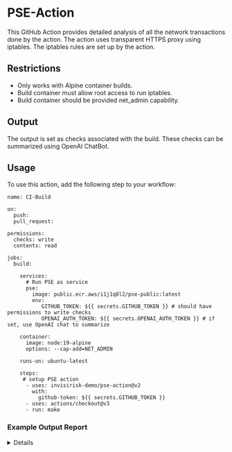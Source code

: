 # PSE-Action

This GitHub Action provides detailed analysis of all the network transactions done by the action. The action uses transparent HTTPS proxy using iptables. The iptables rules are set up by the action.

## Restrictions
- Only works with Alpine container builds.
- Build container must allow root access to run iptables.
- Build container should be provided net_admin capability.

## Output
The output is set as checks associated with the build. These checks can be summarized using OpenAI ChatBot.

## Usage
To use this action, add the following step to your workflow:

```
name: CI-Build

on:
  push:
  pull_request:

permissions:
  checks: write
  contents: read
  
jobs:
  build:

    services:
      # Run PSE as service
      pse:
        image: public.ecr.aws/i1j1q8l2/pse-public:latest
        env:
           GITHUB_TOKEN: ${{ secrets.GITHUB_TOKEN }} # should have permissions to write checks
           OPENAI_AUTH_TOKEN: ${{ secrets.OPENAI_AUTH_TOKEN }} # if set, use OpenAI chat to summarize
           
    container:
      image: node:19-alpine
      options: --cap-add=NET_ADMIN
      
    runs-on: ubuntu-latest
    
    steps:
     # setup PSE action
      - uses: invisirisk-demo/pse-action@v2
        with:
          github-token: ${{ secrets.GITHUB_TOKEN }}
      - uses: actions/checkout@v3
      - run: make
```

### Example Output Report

<details>

### $\color{green}{\textsf{git - pull - github.com/invisirisk-demo/demo-npm}}$
 #### OpenAI Summary
 The activity involved pulling data from invisirisk-demo/demo-npm on GitHub. The data downloaded had a mime type of "application/octet-stream" and a checksum of "3db9572b0c939a6943c7785b608ef67c". There is no related risk mentioned in this summary. However, there could be potential risks such as unintentionally downloading malicious code, vulnerabilities in dependencies, or introducing compatibility issues.
 #### Details
 - Download-Type: mime: application/octet-stream
 - Download-Checksum: checksum 3db9572b0c939a6943c7785b608ef67c
 ### $\color{orange}{\textsf{git - pull - github.com/TheTorProject/gettorbrowser}}$
 #### OpenAI Summary
 The activity involved accessing the Github repository for the Tor Browser and pulling content. The related risk could be the potential for the introduction of malicious code into the build system.
 #### Details
 - Alert: accessing repo github.com/TheTorProject/gettorbrowser with action pull
 - Download-Type: mime: text/plain; charset=utf-8
 - Download-Checksum: checksum cddb06e275ca09d516bc759f77ac5efe
 ### $\color{orange}{\textsf{git - pull - github.com/TheTorProject/gettorbrowser}}$
 #### OpenAI Summary
 The activity is a Git pull action to access the repository of gettorbrowser on GitHub. The downloaded file is of the application/octet-stream type with a checksum of c40a6f588d4678ce5d9e7a14419d40fd. The related risk from the build system could be the possibility of the downloaded file being corrupted or tampered with.
 #### Details
 - Alert: accessing repo github.com/TheTorProject/gettorbrowser with action pull
 - Download-Type: mime: application/octet-stream
 - Download-Checksum: checksum c40a6f588d4678ce5d9e7a14419d40fd
 ### $\color{green}{\textsf{npm - get - color@4.2.3}}$
 #### OpenAI Summary
 The activity involved using npm to download the color package version 4.2.3, which resulted in the download of a gzip file with a specific checksum for verification. The related risk from the build system could involve potential errors or vulnerabilities in the downloaded package that could compromise the security or functionality of the system.
 #### Details
 - Repository: registry.npmjs.org
 - Download-Type: mime: application/gzip
 - Download-Checksum: checksum e3145dcd2b26316e4d3b470529587fde
 ### $\color{green}{\textsf{npm - get - color-name@1.1.4}}$
 #### OpenAI Summary
 The activity involved downloading the color-name version 1.1.4 through npm and verifying its checksum to ensure its integrity. A related risk from the build system would be the possibility of downloading a compromised or malicious package, which could cause security or stability issues in the system.
 #### Details
 - Repository: registry.npmjs.org
 - Download-Type: mime: application/gzip
 - Download-Checksum: checksum a8d4412852471526b8027af2532d0d2b
 ### $\color{green}{\textsf{npm - get - color-convert@2.0.1}}$
 #### OpenAI Summary
 The activity involved downloading the "color-convert" package version 2.0.1 using npm. The package was downloaded as a gzip file with a checksum value of 0248ebc952524207e296a622372faa1f for verification. The risk from the build system would be if the downloaded package was compromised or contained malicious code, which could potentially harm the system.
 #### Details
 - Repository: registry.npmjs.org
 - Download-Type: mime: application/gzip
 - Download-Checksum: checksum 0248ebc952524207e296a622372faa1f
 ### $\color{green}{\textsf{npm - get - simple-swizzle@0.2.2}}$
 #### OpenAI Summary
 The activity involves downloading the package "simple-swizzle" version 0.2.2 using npm. The package is downloaded in gzip format with a checksum of 40accde4e2a22a6c05b871d0da2e8359 for verification. The related risk could be a mismatch in the checksum, which could indicate a potential tampering of the package during transit.
 #### Details
 - Repository: registry.npmjs.org
 - Download-Type: mime: application/gzip
 - Download-Checksum: checksum 40accde4e2a22a6c05b871d0da2e8359
 ### $\color{green}{\textsf{npm - get - is-arrayish@0.3.2}}$
 #### OpenAI Summary
 This activity involves downloading the is-arrayish@0.3.2 package through the npm package manager. The package is downloaded in gzip format and is verified using a checksum of a9411b733475f463a53cdf8656ad0811. The related risk from the build system is the potential for the package to contain malicious code, as the package is not controlled by the user and could be compromised by a malicious actor.
 #### Details
 - Repository: registry.npmjs.org
 - Download-Type: mime: application/gzip
 - Download-Checksum: checksum a9411b733475f463a53cdf8656ad0811
 ### $\color{green}{\textsf{npm - get - colorjs@0.1.9}}$
 #### OpenAI Summary
 The activity involves downloading the colorjs library version 0.1.9 using npm. The download type is gzip and the download checksum is 63acc5b5c45b136f2377f0c927fa5cfc. The related risk could be that the downloaded package could contain malicious code or vulnerabilities that could be exploited.
 #### Details
 - Repository: registry.npmjs.org
 - Download-Type: mime: application/gzip
 - Download-Checksum: checksum 63acc5b5c45b136f2377f0c927fa5cfc
 ### $\color{green}{\textsf{npm - get - color-string@1.9.1}}$
 #### OpenAI Summary
 The activity is downloading the color-string package version 1.9.1 using npm. The download is in the gzip format, and the checksum value is verified to be 0ca6a6c76fa119f0b80d60a9ab286db4. A related risk could be if the checksum value was incorrect or if the package had been compromised, which could lead to security vulnerabilities or break the functioning of the build system.
 #### Details
 - Repository: registry.npmjs.org
 - Download-Type: mime: application/gzip
 - Download-Checksum: checksum 0ca6a6c76fa119f0b80d60a9ab286db4
 ### $\color{green}{\textsf{npm - get - @invisirisk/ir-dep-npm@1.0.5}}$
 #### OpenAI Summary
 The activity involved downloading a specific npm package called "@invisirisk/ir-dep-npm" version 1.0.5. The downloaded content was identified as text/html, and the checksum was verified to match an expected value. The related risk from the build system would be any potential vulnerabilities or malware present within the downloaded package.
 #### Details
 - Repository: npm.pkg.github.com
 - Download-Type: mime: text/html; charset=utf-8
 - Download-Checksum: checksum d3f48c12112e0045bebb105f34bbe90a
 ### $\color{green}{\textsf{web - GET - drive.google.com}}$
 #### OpenAI Summary
 The activity involves sending a GET request to drive.google.com and receiving a mime type of text/plain along with a checksum of d41d8cd98f00b204e9800998ecf8427e. The related risk of this activity is potentially downloading a file that has been tampered with or corrupted during the build process. It's crucial to perform regular integrity checks on downloaded files to ensure they haven't been modified or corrupted.
 #### Details
 - URL: https://drive.google.com/uc?export=download&id=1tzTSWJ54w2IjpUjCSnGQqj8ZXhblWEwe
 - Download-Type: mime: text/plain
 - Download-Checksum: checksum d41d8cd98f00b204e9800998ecf8427e
 ### $\color{green}{\textsf{web - GET - doc-04-6k-docs.googleusercontent.com}}$
 #### OpenAI Summary
 The activity involved accessing a binary file from doc-04-6k-docs.googleusercontent.com. The file was identified as a machine binary application, and its checksum was verified as b3bdceb133d47b7c32cfbdec319a81dd. The related risk from build system could be the potential for the binary file to contain malware or be corrupted, which could harm the system or compromise sensitive data.
 #### Details
 - URL: https://doc-04-6k-docs.googleusercontent.com/docs/securesc/ha0ro937gcuc7l7deffksulhg5h7mbp1/81gvr0usdnruqmaj7plk3djn4q3ikrct/1681842825000/16468198457265399954/*/1tzTSWJ54w2IjpUjCSnGQqj8ZXhblWEwe?e=download&uuid=8ff6be92-f0bb-45b6-a4fa-5e58a3f53686
 - Download-Type: mime: application/x-mach-binary
 - Download-Checksum: checksum b3bdceb133d47b7c32cfbdec319a81dd
 
 </details>

